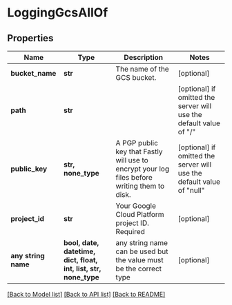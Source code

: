 # LoggingGcsAllOf


## Properties
Name | Type | Description | Notes
------------ | ------------- | ------------- | -------------
**bucket_name** | **str** | The name of the GCS bucket. | [optional] 
**path** | **str** |  | [optional]  if omitted the server will use the default value of "/"
**public_key** | **str, none_type** | A PGP public key that Fastly will use to encrypt your log files before writing them to disk. | [optional]  if omitted the server will use the default value of "null"
**project_id** | **str** | Your Google Cloud Platform project ID. Required | [optional] 
**any string name** | **bool, date, datetime, dict, float, int, list, str, none_type** | any string name can be used but the value must be the correct type | [optional]

[[Back to Model list]](../README.md#documentation-for-models) [[Back to API list]](../README.md#documentation-for-api-endpoints) [[Back to README]](../README.md)


